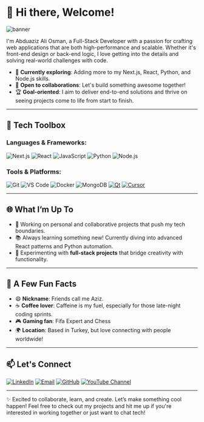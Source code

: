 # 👋 Hi there, Welcome!

![banner](https://user-images.githubusercontent.com/74038190/212748842-9fcbad5b-6173-4175-8a61-521f3dbb7514.gif)




I'm Abduaziz Ali Osman, a Full-Stack Developer with a passion for crafting web applications that are both high-performance and scalable. Whether it's front-end design or back-end logic, I love getting into the details and solving real-world challenges with code.

- 🌱 **Currently exploring**: Adding more to my Next.js, React, Python, and Node.js skills.
- 💼 **Open to collaborations**: Let's build something awesome together!
- 🏆 **Goal-oriented**: I aim to deliver end-to-end solutions and thrive on seeing projects come to life from start to finish.

---

## 🧰 Tech Toolbox

### Languages & Frameworks:
![Next.js](https://img.shields.io/badge/Next.js-000000?style=for-the-badge&logo=next.js&logoColor=white)
![React](https://img.shields.io/badge/React-61DAFB?style=for-the-badge&logo=react&logoColor=white)
![JavaScript](https://img.shields.io/badge/JavaScript-F7DF1E?style=for-the-badge&logo=javascript&logoColor=black)
![Python](https://img.shields.io/badge/Python-3776AB?style=for-the-badge&logo=python&logoColor=white)
![Node.js](https://img.shields.io/badge/Node.js-339933?style=for-the-badge&logo=node.js&logoColor=white)

### Tools & Platforms:
![Git](https://img.shields.io/badge/Git-F05032?style=for-the-badge&logo=git&logoColor=white)
![VS Code](https://img.shields.io/badge/VS%20Code-007ACC?style=for-the-badge&logo=visual-studio-code&logoColor=white)
![Docker](https://img.shields.io/badge/Docker-2496ED?style=for-the-badge&logo=docker&logoColor=white)
![MongoDB](https://img.shields.io/badge/MongoDB-47A248?style=for-the-badge&logo=mongodb&logoColor=white)
[![Qt](https://img.shields.io/badge/Qt-41CD52?style=for-the-badge&logo=qt&logoColor=white)](https://www.qt.io/)
[![Cursor](https://img.shields.io/badge/Cursor-4285F4?style=for-the-badge&logo=cursor&logoColor=white)](https://www.cursor.so/)


---

## 🌐 What I’m Up To

- 🔭 Working on personal and collaborative projects that push my tech boundaries.
- 📚 Always learning something new! Currently diving into advanced React patterns and Python automation.
- 🎯 Experimenting with **full-stack projects** that bridge creativity with functionality.

---

## 🎉 A Few Fun Facts

- 😄 **Nickname**: Friends call me Aziz.
- ☕ **Coffee lover**: Caffeine is my fuel, especially for those late-night coding sprints.
- 🎮 **Gaming fan**: Fifa Expert and Chess
- 🌍 **Location**: Based in Turkey, but love connecting with people worldwide!

---

## 📫 Let's Connect

[![LinkedIn](https://img.shields.io/badge/LinkedIn-0077B5?style=for-the-badge&logo=linkedin&logoColor=white)](https://www.linkedin.com/in/yourprofile](https://www.linkedin.com/in/abduaziz-ali-osman-409801167/))
[![Email](https://img.shields.io/badge/Email-D14836?style=for-the-badge&logo=gmail&logoColor=white)](mailto:duffali16@gmail.com)
[![GitHub](https://img.shields.io/badge/GitHub-181717?style=for-the-badge&logo=github&logoColor=white)](https://github.com/yourusername](https://www.linkedin.com/in/abduaziz-ali-osman-409801167/))
[![YouTube Channel](https://img.shields.io/badge/YouTube-Abduaziz--Ali-red?logo=youtube&logoColor=white&style=for-the-badge)](https://www.youtube.com/@Abduaziz-Ali)



---

✨ Excited to collaborate, learn, and create. Let’s make something cool happen! Feel free to check out my projects and hit me up if you're interested in working together or just want to chat tech!
